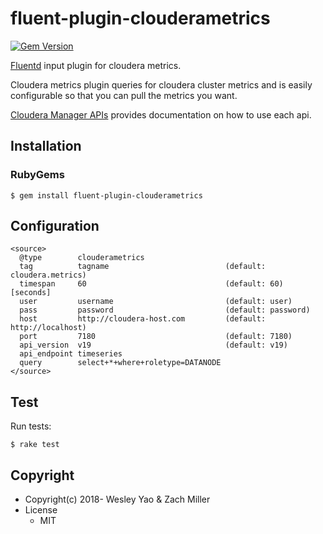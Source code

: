 # fluent-plugin-clouderametrics
[![Gem Version](https://badge.fury.io/rb/fluent-plugin-clouderametrics.svg)](https://badge.fury.io/rb/fluent-plugin-clouderametrics)

[Fluentd](https://fluentd.org/) input plugin for cloudera metrics.

Cloudera metrics plugin queries for cloudera cluster metrics and is easily configurable so that you can pull the metrics you want.

[Cloudera Manager APIs](https://cloudera.github.io/cm_api/apidocs/v19/index.html/) provides documentation on how to use each api.

## Installation

### RubyGems

```
$ gem install fluent-plugin-clouderametrics
```

## Configuration

```
<source>
  @type        clouderametrics
  tag          tagname                          (default: cloudera.metrics)
  timespan     60                               (default: 60) [seconds]
  user         username                         (default: user)
  pass         password                         (default: password)
  host         http://cloudera-host.com         (default: http://localhost)
  port         7180                             (default: 7180)
  api_version  v19                              (default: v19)
  api_endpoint timeseries
  query        select+*+where+roletype=DATANODE
</source>
```

## Test

Run tests:

```
$ rake test
```

## Copyright

* Copyright(c) 2018- Wesley Yao & Zach Miller
* License
  * MIT
